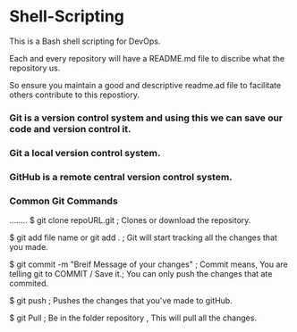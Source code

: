 # Shell-Scripting
This is a Bash shell scripting for DevOps.

Each and every repository will have a README.md file to discribe what the repository us.

So ensure you maintain a good and descriptive readme.ad file to facilitate others contribute to this repostiory.    

### Git is a version control system and using this we can save our code and version control it.

### Git a local version control system.

### GitHub is a remote central version control system.

### Common Git Commands

........
$ git clone repoURL.git             ; Clones or download the repository.

$ git add file name or git add . ; Git will start tracking all the changes that you made.

$ git commit -m "Breif Message of your changes" ; Commit means, You are telling git to COMMIT / Save it.; 
                                                    You can only push the changes that ate commited.

$ git push      ; Pushes the changes that you've made to gitHub.

$ git Pull      ; Be in the folder repository , This will pull all the changes.
